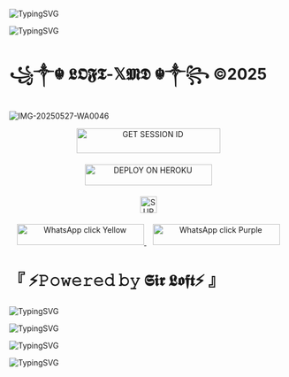 
![TypingSVG](https://readme-typing-svg.herokuapp.com?font=Rockstar-ExtraBold&size=100&pause=1000&color=FF0000&center=true&vCenter=true&width=815&height=130&lines=▭+▬+▭+▬+▭+▬+▭+▬+▭+▬+▭)



![TypingSVG](https://readme-typing-svg.herokuapp.com?font=Rockstar-ExtraBold&size=100&pause=1000&color=FF0000&center=true&vCenter=true&width=815&height=130&lines=▭+▬+▭+▬+▭+▬+▭+▬+▭+▬+▭)




#        ꧁༒☬ 𝕷𝕺𝕱𝕿-𝕏𝕸𝕯 ☬༒꧂ ©2025

![IMG-20250527-WA0046](https://github.com/user-attachments/assets/52985e27-2108-4d21-b355-b7362ea2dca7)










<div align="center">
  <a href="https://fuck-you-2.onrender.com/">
    <img title="GET SESSION ID" src="https://img.shields.io/badge/GET SESSION ID-HERE-0000FF?style=for-the-badge&logo=render&logoColor=white&labelColor=0000FF&color=0000FF" width="260" height="45"/>
  </a>
</div>

<div align="center" style="margin-top: 20px;">
  <a href="https://dashboard.heroku.com/new?template=https://github.com/loftxmd23/sir-loft">
<img title="DEPLOY ON HEROKU" src="https://img.shields.io/badge/DEPLOY-ON HEROKU-red?style=for-the-badge&logo=heroku&logoColor=white&labelColor=red&color=red" width="230" height="38.1"/>
  </a>
</div>

<div align="center" style="margin-top: 20px;">
  <a href="https://whatsapp.com/channel/0029Vb6B9xFCxoAseuG1g610">
    <img height="30" title="SUPPORT CHANNEL" src="https://img.shields.io/badge/Support%20Channel-ff69b4?style=for-the-badge&logo=whatsapp&logoColor=white&labelColor=ff69b4&color=ff69b4">
  </a>
</div>

<p align="center" style="margin-top: 20px;">
  <a href="https://wa.me/255778018545">
    <img src="https://img.shields.io/badge/WhatsApp-click-FFD700?style=for-the-badge&logo=whatsapp&logoColor=white" width="230" height="38" alt="WhatsApp click Yellow"/>
  </a>
  &nbsp;&nbsp;
  <a href="https://wa.me/255778018545">
    <img src="https://img.shields.io/badge/WhatsApp-click-800080?style=for-the-badge&logo=whatsapp&logoColor=white" width="230" height="38" alt="WhatsApp click Purple"/>
  </a>
</p>

#          『 ⚡𝙿𝚘𝚠𝚎𝚛𝚎𝚍 𝚋𝚢 𝕾𝖎𝖗 𝕷𝖔𝖋𝖙⚡ 』
![TypingSVG](https://readme-typing-svg.herokuapp.com?font=Rockstar-ExtraBold&size=100&pause=1000&color=FF0000&center=true&vCenter=true&width=815&height=130&lines=▭+▬+▭+▬+▭+▬+▭+▬+▭+▬+▭)



![TypingSVG](https://readme-typing-svg.herokuapp.com?font=Rockstar-ExtraBold&size=100&pause=1000&color=FF0000&center=true&vCenter=true&width=815&height=130&lines=▭+▬+▭+▬+▭+▬+▭+▬+▭+▬+▭)



![TypingSVG](https://readme-typing-svg.herokuapp.com?font=Rockstar-ExtraBold&size=100&pause=1000&color=FF0000&center=true&vCenter=true&width=815&height=130&lines=▭+▬+▭+▬+▭+▬+▭+▬+▭+▬+▭)



![TypingSVG](https://readme-typing-svg.herokuapp.com?font=Rockstar-ExtraBold&size=100&pause=1000&color=FF0000&center=true&vCenter=true&width=815&height=130&lines=▭+▬+▭+▬+▭+▬+▭+▬+▭+▬+▭)
